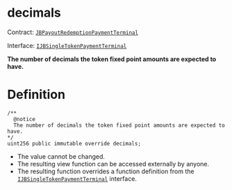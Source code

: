 # decimals

Contract: [`JBPayoutRedemptionPaymentTerminal`](/api/contracts/or-abstract/jbpayoutredemptionpaymentterminal/README.md)​‌

Interface: [`IJBSingleTokenPaymentTerminal`](/api/interfaces/ijbsingletokenpaymentterminal.md)

**The number of decimals the token fixed point amounts are expected to have.**

# Definition

```
/**
  @notice
  The number of decimals the token fixed point amounts are expected to have.
*/
uint256 public immutable override decimals;
```

* The value cannot be changed.
* The resulting view function can be accessed externally by anyone.
* The resulting function overrides a function definition from the [`IJBSingleTokenPaymentTerminal`](/api/interfaces/ijbsingletokenpaymentterminal.md) interface.
